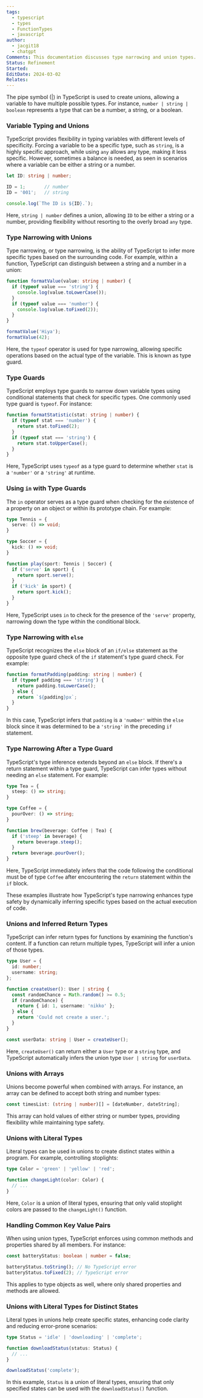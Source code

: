 ```yaml
---
tags:
  - typescript
  - types
  - FunctionTypes
  - javascript
author:
  - jacgit18
  - chatgpt
Comments: This documentation discusses type narrowing and union types.
Status: Refinement
Started: 
EditDate: 2024-03-02
Relates:
---
```

The pipe symbol (|) in TypeScript is used to create unions, allowing a variable to have multiple possible types. For instance, `number | string | boolean` represents a type that can be a number, a string, or a boolean.

### Variable Typing and Unions

TypeScript provides flexibility in typing variables with different levels of specificity. Forcing a variable to be a specific type, such as `string`, is a highly specific approach, while using `any` allows any type, making it less specific. However, sometimes a balance is needed, as seen in scenarios where a variable can be either a string or a number.

```typescript
let ID: string | number;

ID = 1;       // number
ID = '001';   // string

console.log(`The ID is ${ID}.`);
```

Here, `string | number` defines a union, allowing `ID` to be either a string or a number, providing flexibility without resorting to the overly broad `any` type.

### Type Narrowing with Unions

Type narrowing, or type narrowing, is the ability of TypeScript to infer more specific types based on the surrounding code. For example, within a function, TypeScript can distinguish between a string and a number in a union:

```typescript
function formatValue(value: string | number) {
  if (typeof value === 'string') {
    console.log(value.toLowerCase());
  }
  if (typeof value === 'number') {
    console.log(value.toFixed(2));
  }
}

formatValue('Hiya');
formatValue(42);
```

Here, the `typeof` operator is used for type narrowing, allowing specific operations based on the actual type of the variable. This is known as type guard.

### Type Guards

TypeScript employs type guards to narrow down variable types using conditional statements that check for specific types. One commonly used type guard is `typeof`. For instance:

```typescript
function formatStatistic(stat: string | number) {
  if (typeof stat === 'number') {
    return stat.toFixed(2);
  }
  if (typeof stat === 'string') {
    return stat.toUpperCase();
  }
}
```

Here, TypeScript uses `typeof` as a type guard to determine whether `stat` is a `'number'` or a `'string'` at runtime.

### Using `in` with Type Guards

The `in` operator serves as a type guard when checking for the existence of a property on an object or within its prototype chain. For example:

```typescript
type Tennis = {
  serve: () => void;
}

type Soccer = {
  kick: () => void;
}

function play(sport: Tennis | Soccer) {
  if ('serve' in sport) {
    return sport.serve();
  }
  if ('kick' in sport) {
    return sport.kick();
  }
}
```

Here, TypeScript uses `in` to check for the presence of the `'serve'` property, narrowing down the type within the conditional block.

### Type Narrowing with `else`

TypeScript recognizes the `else` block of an `if/else` statement as the opposite type guard check of the `if` statement's type guard check. For example:

```typescript
function formatPadding(padding: string | number) {
  if (typeof padding === 'string') {
    return padding.toLowerCase();
  } else {
    return `${padding}px`;
  }
}
```

In this case, TypeScript infers that `padding` is a `'number'` within the `else` block since it was determined to be a `'string'` in the preceding `if` statement.

### Type Narrowing After a Type Guard

TypeScript's type inference extends beyond an `else` block. If there's a return statement within a type guard, TypeScript can infer types without needing an `else` statement. For example:

```typescript
type Tea = {
  steep: () => string;
}

type Coffee = {
  pourOver: () => string;
}

function brew(beverage: Coffee | Tea) {
  if ('steep' in beverage) {
    return beverage.steep();
  }
  return beverage.pourOver();
}
```

Here, TypeScript immediately infers that the code following the conditional must be of type `Coffee` after encountering the `return` statement within the `if` block.

These examples illustrate how TypeScript's type narrowing enhances type safety by dynamically inferring specific types based on the actual execution of code.


### Unions and Inferred Return Types

TypeScript can infer return types for functions by examining the function's content. If a function can return multiple types, TypeScript will infer a union of those types.

```typescript
type User = {
  id: number;
  username: string;
};

function createUser(): User | string {
  const randomChance = Math.random() >= 0.5;
  if (randomChance) {
    return { id: 1, username: 'nikko' };
  } else {
    return 'Could not create a user.';
  }
}

const userData: string | User = createUser();
```

Here, `createUser()` can return either a `User` type or a `string` type, and TypeScript automatically infers the union type `User | string` for `userData`.

### Unions with Arrays

Unions become powerful when combined with arrays. For instance, an array can be defined to accept both string and number types:

```typescript
const timesList: (string | number)[] = [dateNumber, dateString];
```

This array can hold values of either string or number types, providing flexibility while maintaining type safety.

### Unions with Literal Types

Literal types can be used in unions to create distinct states within a program. For example, controlling stoplights:

```typescript
type Color = 'green' | 'yellow' | 'red';

function changeLight(color: Color) {
  // ...
}
```

Here, `Color` is a union of literal types, ensuring that only valid stoplight colors are passed to the `changeLight()` function.

### Handling Common Key Value Pairs

When using union types, TypeScript enforces using common methods and properties shared by all members. For instance:

```typescript
const batteryStatus: boolean | number = false;

batteryStatus.toString(); // No TypeScript error
batteryStatus.toFixed(2); // TypeScript error
```

This applies to type objects as well, where only shared properties and methods are allowed.

### Unions with Literal Types for Distinct States

Literal types in unions help create specific states, enhancing code clarity and reducing error-prone scenarios:

```typescript
type Status = 'idle' | 'downloading' | 'complete';

function downloadStatus(status: Status) {
  // ...
}

downloadStatus('complete');
```

In this example, `Status` is a union of literal types, ensuring that only specified states can be used with the `downloadStatus()` function.